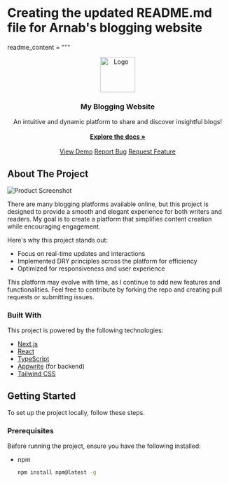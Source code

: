 # Creating the updated README.md file for Arnab's blogging website

readme_content = """
<br/>
<div align="center">
<a href="https://github.com/your_username/blogging-website">
<img src="https://picsum.photos/400" alt="Logo" width="80" height="80">
</a>
<h3 align="center">My Blogging Website</h3>
<p align="center">
An intuitive and dynamic platform to share and discover insightful blogs!
<br/>
<br/>
<a href="https://github.com/your_username/blogging-website/"><strong>Explore the docs »</strong></a>
<br/>
<br/>
<a href="https://your-blog-demo-link">View Demo</a>  
<a href="https://github.com/your_username/blogging-website/issues/new?labels=bug&template=bug-report---.md">Report Bug</a>
<a href="https://github.com/your_username/blogging-website/issues/new?labels=enhancement&template=feature-request---.md">Request Feature</a>
</p>
</div>

## About The Project

![Product Screenshot](https://picsum.photos/1920/1080)

There are many blogging platforms available online, but this project is designed to provide a smooth and elegant experience for both writers and readers. My goal is to create a platform that simplifies content creation while encouraging engagement.

Here's why this project stands out:

- Focus on real-time updates and interactions
- Implemented DRY principles across the platform for efficiency
- Optimized for responsiveness and user experience

This platform may evolve with time, as I continue to add new features and functionalities. Feel free to contribute by forking the repo and creating pull requests or submitting issues.

### Built With

This project is powered by the following technologies:

- [Next.js](https://nextjs.org)
- [React](https://reactjs.org)
- [TypeScript](https://www.typescriptlang.org)
- [Appwrite](https://appwrite.io) (for backend)
- [Tailwind CSS](https://tailwindcss.com)

## Getting Started

To set up the project locally, follow these steps.

### Prerequisites

Before running the project, ensure you have the following installed:

- npm
  ```sh
  npm install npm@latest -g
